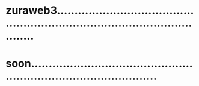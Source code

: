 # zuraweb3....................................................................................................
# soon.........................................................................................
